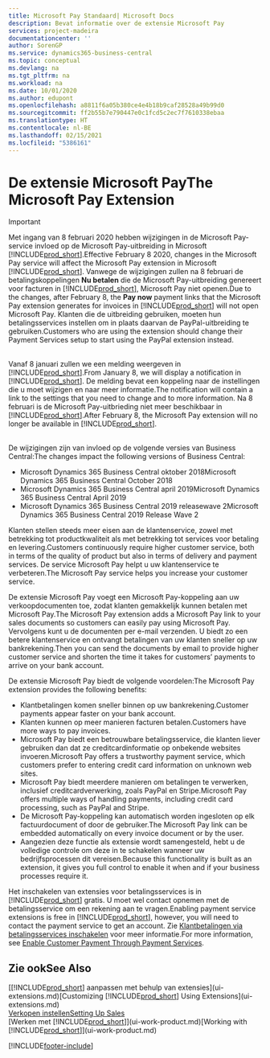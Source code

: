 ```yaml
---
title: Microsoft Pay Standaard| Microsoft Docs
description: Bevat informatie over de extensie Microsoft Pay
services: project-madeira
documentationcenter: ''
author: SorenGP
ms.service: dynamics365-business-central
ms.topic: conceptual
ms.devlang: na
ms.tgt_pltfrm: na
ms.workload: na
ms.date: 10/01/2020
ms.author: edupont
ms.openlocfilehash: a8811f6a05b380ce4e4b18b9caf28528a49b99d0
ms.sourcegitcommit: ff2b55b7e790447e0c1fcd5c2ec7f7610338ebaa
ms.translationtype: HT
ms.contentlocale: nl-BE
ms.lasthandoff: 02/15/2021
ms.locfileid: "5386161"
---
```

# <a name="the-microsoft-pay-extension"></a><span data-ttu-id="591a1-103">De extensie Microsoft Pay</span><span class="sxs-lookup"><span data-stu-id="591a1-103">The Microsoft Pay Extension</span></span>

> [!IMPORTANT]
> <span data-ttu-id="591a1-104">Met ingang van 8 februari 2020 hebben wijzigingen in de Microsoft Pay-service invloed op de Microsoft Pay-uitbreiding in Microsoft [!INCLUDE[prod_short](includes/prod_long.md)].</span><span class="sxs-lookup"><span data-stu-id="591a1-104">Effective February 8 2020, changes in the Microsoft Pay service will affect the Microsoft Pay extension in Microsoft [!INCLUDE[prod_short](includes/prod_long.md)].</span></span> <span data-ttu-id="591a1-105">Vanwege de wijzigingen zullen na 8 februari de betalingskoppelingen **Nu betalen** die de Microsoft Pay-uitbreiding genereert voor facturen in [!INCLUDE[prod_short](includes/prod_short.md)], Microsoft Pay niet openen.</span><span class="sxs-lookup"><span data-stu-id="591a1-105">Due to the changes, after February 8, the **Pay now** payment links that the Microsoft Pay extension generates for invoices in [!INCLUDE[prod_short](includes/prod_short.md)] will not open Microsoft Pay.</span></span> <span data-ttu-id="591a1-106">Klanten die de uitbreiding gebruiken, moeten hun betalingsservices instellen om in plaats daarvan de PayPal-uitbreiding te gebruiken.</span><span class="sxs-lookup"><span data-stu-id="591a1-106">Customers who are using the extension should change their Payment Services setup to start using the PayPal extension instead.</span></span><br /></br>
>
> <span data-ttu-id="591a1-107">Vanaf 8 januari zullen we een melding weergeven in [!INCLUDE[prod_short](includes/prod_short.md)].</span><span class="sxs-lookup"><span data-stu-id="591a1-107">From January 8, we will display a notification in [!INCLUDE[prod_short](includes/prod_short.md)].</span></span> <span data-ttu-id="591a1-108">De melding bevat een koppeling naar de instellingen die u moet wijzigen en naar meer informatie.</span><span class="sxs-lookup"><span data-stu-id="591a1-108">The notification will contain a link to the settings that you need to change and to more information.</span></span> <span data-ttu-id="591a1-109">Na 8 februari is de Microsoft Pay-uitbrieding niet meer beschikbaar in [!INCLUDE[prod_short](includes/prod_short.md)].</span><span class="sxs-lookup"><span data-stu-id="591a1-109">After February 8, the Microsoft Pay extension will no longer be available in [!INCLUDE[prod_short](includes/prod_short.md)].</span></span><br /></br>
>
> <span data-ttu-id="591a1-110">De wijzigingen zijn van invloed op de volgende versies van Business Central:</span><span class="sxs-lookup"><span data-stu-id="591a1-110">The changes impact the following versions of Business Central:</span></span>
> - <span data-ttu-id="591a1-111">Microsoft Dynamics 365 Business Central oktober 2018</span><span class="sxs-lookup"><span data-stu-id="591a1-111">Microsoft Dynamics 365 Business Central October 2018</span></span>
> - <span data-ttu-id="591a1-112">Microsoft Dynamics 365 Business Central april 2019</span><span class="sxs-lookup"><span data-stu-id="591a1-112">Microsoft Dynamics 365 Business Central April 2019</span></span>
> - <span data-ttu-id="591a1-113">Microsoft Dynamics 365 Business Central 2019 releasewave 2</span><span class="sxs-lookup"><span data-stu-id="591a1-113">Microsoft Dynamics 365 Business Central 2019 Release Wave 2</span></span>

<span data-ttu-id="591a1-114">Klanten stellen steeds meer eisen aan de klantenservice, zowel met betrekking tot productkwaliteit als met betrekking tot services voor betaling en levering.</span><span class="sxs-lookup"><span data-stu-id="591a1-114">Customers continuously require higher customer service, both in terms of the quality of product but also in terms of delivery and payment services.</span></span> <span data-ttu-id="591a1-115">De service Microsoft Pay helpt u uw klantenservice te verbeteren.</span><span class="sxs-lookup"><span data-stu-id="591a1-115">The Microsoft Pay service helps you increase your customer service.</span></span>

<span data-ttu-id="591a1-116">De extensie Microsoft Pay voegt een Microsoft Pay-koppeling aan uw verkoopdocumenten toe, zodat klanten gemakkelijk kunnen betalen met Microsoft Pay.</span><span class="sxs-lookup"><span data-stu-id="591a1-116">The Microsoft Pay extension adds a Microsoft Pay link to your sales documents so customers can easily pay using Microsoft Pay.</span></span> <span data-ttu-id="591a1-117">Vervolgens kunt u de documenten per e-mail verzenden. U biedt zo een betere klantenservice en ontvangt betalingen van uw klanten sneller op uw bankrekening.</span><span class="sxs-lookup"><span data-stu-id="591a1-117">Then you can send the documents by email to provide higher customer service and shorten the time it takes for customers’ payments to arrive on your bank account.</span></span>

<span data-ttu-id="591a1-118">De extensie Microsoft Pay biedt de volgende voordelen:</span><span class="sxs-lookup"><span data-stu-id="591a1-118">The Microsoft Pay extension provides the following benefits:</span></span>
- <span data-ttu-id="591a1-119">Klantbetalingen komen sneller binnen op uw bankrekening.</span><span class="sxs-lookup"><span data-stu-id="591a1-119">Customer payments appear faster on your bank account.</span></span>
- <span data-ttu-id="591a1-120">Klanten kunnen op meer manieren facturen betalen.</span><span class="sxs-lookup"><span data-stu-id="591a1-120">Customers have more ways to pay invoices.</span></span>
- <span data-ttu-id="591a1-121">Microsoft Pay biedt een betrouwbare betalingsservice, die klanten liever gebruiken dan dat ze creditcardinformatie op onbekende websites invoeren.</span><span class="sxs-lookup"><span data-stu-id="591a1-121">Microsoft Pay offers a trustworthy payment service, which customers prefer to entering credit card information on unknown web sites.</span></span>
- <span data-ttu-id="591a1-122">Microsoft Pay biedt meerdere manieren om betalingen te verwerken, inclusief creditcardverwerking, zoals PayPal en Stripe.</span><span class="sxs-lookup"><span data-stu-id="591a1-122">Microsoft Pay offers multiple ways of handling payments, including credit card processing, such as PayPal and Stripe.</span></span>
- <span data-ttu-id="591a1-123">De Microsoft Pay-koppeling kan automatisch worden ingesloten op elk factuurdocument of door de gebruiker.</span><span class="sxs-lookup"><span data-stu-id="591a1-123">The Microsoft Pay link can be embedded automatically on every invoice document or by the user.</span></span>
- <span data-ttu-id="591a1-124">Aangezien deze functie als extensie wordt samengesteld, hebt u de volledige controle om deze in te schakelen wanneer uw bedrijfsprocessen dit vereisen.</span><span class="sxs-lookup"><span data-stu-id="591a1-124">Because this functionality is built as an extension, it gives you full control to enable it when and if your business processes require it.</span></span>

<span data-ttu-id="591a1-125">Het inschakelen van extensies voor betalingsservices is in [!INCLUDE[prod_short](includes/prod_short.md)] gratis. U moet wel contact opnemen met de betalingsservice om een rekening aan te vragen.</span><span class="sxs-lookup"><span data-stu-id="591a1-125">Enabling payment service extensions is free in [!INCLUDE[prod_short](includes/prod_short.md)], however, you will need to contact the payment service to get an account.</span></span> <span data-ttu-id="591a1-126">Zie [Klantbetalingen via betalingsservices inschakelen](sales-how-enable-payment-service-extensions.md) voor meer informatie.</span><span class="sxs-lookup"><span data-stu-id="591a1-126">For more information, see [Enable Customer Payment Through Payment Services](sales-how-enable-payment-service-extensions.md).</span></span>

## <a name="see-also"></a><span data-ttu-id="591a1-127">Zie ook</span><span class="sxs-lookup"><span data-stu-id="591a1-127">See Also</span></span>
<span data-ttu-id="591a1-128">[[!INCLUDE[prod_short](includes/prod_short.md)] aanpassen met behulp van extensies](ui-extensions.md)</span><span class="sxs-lookup"><span data-stu-id="591a1-128">[Customizing [!INCLUDE[prod_short](includes/prod_short.md)] Using Extensions](ui-extensions.md)</span></span>  
[<span data-ttu-id="591a1-129">Verkopen instellen</span><span class="sxs-lookup"><span data-stu-id="591a1-129">Setting Up Sales</span></span>](sales-setup-sales.md)  
<span data-ttu-id="591a1-130">[Werken met [!INCLUDE[prod_short](includes/prod_short.md)]](ui-work-product.md)</span><span class="sxs-lookup"><span data-stu-id="591a1-130">[Working with [!INCLUDE[prod_short](includes/prod_short.md)]](ui-work-product.md)</span></span>


[!INCLUDE[footer-include](includes/footer-banner.md)]
